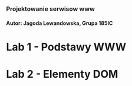 ### Projektowanie serwisow www
#### Autor: Jagoda Lewandowska, Grupa 185IC

# Lab 1 - Podstawy WWW

# Lab 2 - Elementy DOM


